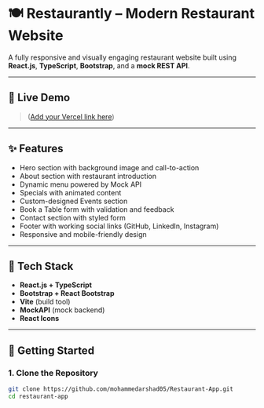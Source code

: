 # 🍽️ Restaurantly – Modern Restaurant Website

A fully responsive and visually engaging restaurant website built using **React.js**, **TypeScript**, **Bootstrap**, and a **mock REST API**.

---

## 🔗 Live Demo

> ([Add your Vercel link here](https://restaurantapp-ochre.vercel.app/))

---

## ✨ Features

- Hero section with background image and call-to-action
- About section with restaurant introduction
- Dynamic menu powered by Mock API
- Specials with animated content
- Custom-designed Events section
- Book a Table form with validation and feedback
- Contact section with styled form
- Footer with working social links (GitHub, LinkedIn, Instagram)
- Responsive and mobile-friendly design

---

## 🧰 Tech Stack

- **React.js + TypeScript**
- **Bootstrap + React Bootstrap**
- **Vite** (build tool)
- **MockAPI** (mock backend)
- **React Icons**

---

## 🚀 Getting Started

### 1. Clone the Repository

```bash
git clone https://github.com/mohammedarshad05/Restaurant-App.git
cd restaurant-app
